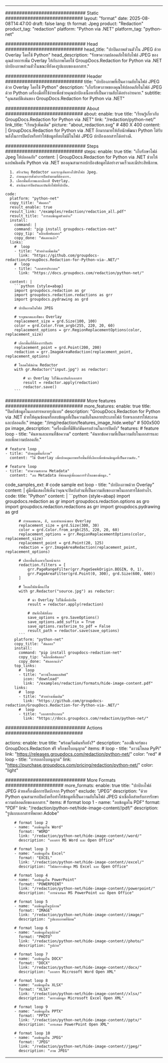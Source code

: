 
---
############################# Static ############################
layout: "format"
date:  2025-08-08T14:47:00
draft: false
lang: th
format: Jpeg
product: "Redaction"
product_tag: "redaction"
platform: "Python via .NET"
platform_tag: "python-net"

############################# Head ############################
head_title: "ปกปิดภาพส่วนตัวใน JPEG ด้วย Overlay โดยใช้ Python"
head_description: "รักษาความปลอดภัยให้กับไฟล์ JPEG ของคุณด้วยการเพิ่ม Overlay ให้กับภาพโดยใช้ GroupDocs.Redaction for Python via .NET ปกป้องภาพส่วนตัวในขณะที่ยังคงรูปแบบของเอกสาร."

############################# Header ############################
title: "ปกป้องภาพที่เป็นความลับในไฟล์ JPEG ด้วย Overlay โดยใช้ Python" 
description: "เก็บรักษาภาพของคุณให้ปลอดภัยในไฟล์ JPEG ด้วย Python เครื่องมือที่ใช้ง่ายเพื่อช่วยคุณปกป้องเนื้อหาที่เป็นความลับได้อย่างง่ายดาย."
subtitle: "คุณสมบัติเด่นของ GroupDocs.Redaction for Python via .NET" 

############################# About ############################
about:
    enable: true
    title: "เรียนรู้เกี่ยวกับ GroupDocs.Redaction for Python via .NET"
    link: "/redaction/python-net/"
    link_title: "เรียนรู้เพิ่มเติม"
    picture: "about_redaction.svg" # 480 X 400
    content: |
       GroupDocs.Redaction for Python via .NET อีกมากมายให้กับนักพัฒนา Python ได้รับพลังในการปิดบังหรือทำให้ข้อมูลที่ลบไม่มีในไฟล์ JPEG ปกป้องเอกสารได้อย่างดี.

############################# Steps ############################
steps:
    enable: true
    title: "เก็บรักษาไฟล์ Jpeg ให้ปลอดภัย"
    content: |
      GroupDocs.Redaction for Python via .NET ช่วยให้แอปพลิเคชัน Python via .NET ของคุณสามารถปกป้องข้อมูลได้อย่างรวดเร็วและมีประสิทธิภาพ.
      
      1. สร้างวัตถุ Redactor และระบุเส้นทางไปยังไฟล์ Jpeg.
      2. กำหนดการตั้งค่าการปิดบังตามที่ต้องการ.
      3. เลือกพื้นที่ภาพและเลือกสี Overlay.
      4. ดำเนินการปิดบังและบันทึกไฟล์ที่ปกปิด.
   
    code:
      platform: "python-net"
      copy_title: "คัดลอก"
      result_enable: true
      result_link: "/examples/redaction/redaction_all.pdf"
      result_title: "การลบข้อมูลตัวอย่าง"
      install:
        command: |
        command: "pip install groupdocs-redaction-net"
        copy_tip: "คลิ๊กเพื่อคัดลอก"
        copy_done: "คัดลอกแล้ว"
      links:
        #  loop
        - title: "ตัวอย่างเพิ่มเติม"
          link: "https://github.com/groupdocs-redaction/GroupDocs.Redaction-for-Python-via-.NET/"
        #  loop
        - title: "เอกสารประกอบ"
          link: "https://docs.groupdocs.com/redaction/python-net/"
          
      content: |
        ```python {style=abap}
        import groupdocs.redaction as gr
        import groupdocs.redaction.redactions as grr
        import groupdocs.pydrawing as grd

        # ปกปิดภาพในไฟล์ JPEG

        # ระบุขนาดและสีของ Overlay
        replacement_size = grd.Size(100, 100)
        color = grd.Color.from_argb(255, 220, 20, 60)
        replacement_options = grr.RegionReplacementOptions(color, replacement_size)

        # เลือกพื้นที่ที่ต้องการปิดบัง
        replacement_point = grd.Point(200, 200)
        redaction = grr.ImageAreaRedaction(replacement_point, replacement_options)
                
        # โหลดไฟล์ผ่าน Redactor
        with gr.Redactor("input.jpg") as redactor:

            # นำ Overlay ไปใช้และบันทึกเอกสาร
            result = redactor.apply(redaction)
            redactor.save()
        ```            


############################# More features ############################
more_features:
  enable: true
  title: "ปิดบังข้อมูลในเอกสารหลายรูปแบบ"
  description: "GroupDocs.Redaction for Python via .NET ช่วยให้คุณซ่อนหรือลบข้อมูลที่เป็นความลับในหลายประเภทไฟล์ รักษาเอกสารให้สะอาดและปลอดภัย."
  image: "/img/redaction/features_image_hide.webp" # 500x500 px
  image_description: "เครื่องมือที่มีฟังก์ชันครบถ้วนในการปิดบัง"
  features:
    # feature loop
    - title: "ค้นหาและแทนที่ข้อความ"
      content: "ค้นหาข้อความที่เป็นความลับในเอกสารและลบเพื่อความปลอดภัย."

    # feature loop
    - title: "ปกคลุมพื้นที่ภาพ"
      content: "ใช้ Overlay เพื่อปกคลุมภาพหรือพื้นที่ที่เลือกเพื่อซ่อนข้อมูลที่เป็นความลับ."

    # feature loop
    - title: "ทำความสะอาด Metadata"
      content: "ลบ Metadata ที่ซ่อนอยู่เพื่อลดการรั่วไหลของข้อมูล."
      
  code_samples_ext:
    # code sample ext loop
    - title: "ปกป้องภาพด้วย Overlay"
      content: |
        คู่มือนี้แสดงให้เห็นว่าคุณจะปิดบังส่วนที่เป็นความลับของภาพในเอกสารได้อย่างไร.
      code:
        title: "Python"
        content: |
          ```python {style=abap}
          import groupdocs.redaction as gr
          import groupdocs.redaction.options as gro
          import groupdocs.redaction.redactions as grr
          import groupdocs.pydrawing as grd

          # กำหนดขนาด, สี, และตำแหน่งของ Overlay
          replacement_size = grd.Size(300, 30)
          color = grd.Color.from_argb(255, 220, 20, 60)
          replacement_options = grr.RegionReplacementOptions(color, replacement_size)
          replacement_point = grd.Point(20, 125)
          redaction = grr.ImageAreaRedaction(replacement_point, replacement_options)

          # เลือกพื้นที่เฉพาะในหน้าแรก
          redaction.filters = [
              grr.PageRangeFilter(grr.PageSeekOrigin.BEGIN, 0, 1),
              grr.PageAreaFilter(grd.Point(0, 300), grd.Size(600, 600))
          ]

          # โหลดไฟล์เพื่อแก้ไข
          with gr.Redactor("source.jpg") as redactor:

              # นำ Overlay ไปใช้เพื่อปกปิด
              result = redactor.apply(redaction)

              # บันทึกไฟล์ที่ลบ
              save_options = gro.SaveOptions()
              save_options.add_suffix = True
              save_options.rasterize_to_pdf = False
              result_path = redactor.save(save_options)
          ```
        platform: "python-net"
        copy_title: "คัดลอก"
        install:
          command: "pip install groupdocs-redaction-net"
          copy_tip: "คลิ๊กเพื่อคัดลอก"
          copy_done: "คัดลอกแล้ว"
        top_links:
          #  loop
          - title: "ดาวน์โหลดผลลัพธ์"
            icon: "download"
            link: "/examples/redaction/formats/hide-image-content.pdf"
        links:
          #  loop
          - title: "ตัวอย่างเพิ่มเติม"
            link: "https://github.com/groupdocs-redaction/GroupDocs.Redaction-for-Python-via-.NET/"
          #  loop
          - title: "เอกสารประกอบ"
            link: "https://docs.groupdocs.com/redaction/python-net/"


############################# Actions ############################

actions:
  enable: true
  title: "พร้อมเริ่มต้นหรือยัง?"
  description: "ลองฟีเจอร์ของ GroupDocs.Redaction ฟรี หรือขอใบอนุญาต"
  items:
    #  loop
    - title: "ดาวน์โหลด PyPi"
      link: "https://releases.groupdocs.com/redaction/python-net/"
      color: "red"
        #  loop
    - title: "การออกใบอนุญาต"
      link: "https://purchase.groupdocs.com/pricing/redaction/python-net/"
      color: "light"


############################# More Formats #####################
more_formats:
    enable: true
    title: "ปกป้องไฟล์ JPEG ด้วยเครื่องมือการปิดบังจาก Python"
    exclude: "JPEG"
    description: "ด้วย Python คุณสามารถปิดบังหรือทำให้ข้อมูลที่เป็นความลับในไฟล์ JPEG น่าเชื่อถือสำหรับการรักษาความปลอดภัยของเอกสาร."
    items: 
        # format loop 1
        - name: "ลบข้อมูลใน PDF"
          format: "PDF"
          link: "/redaction/python-net/hide-image-content//pdf/"
          description: "รูปแบบเอกสารที่พกพา Adobe"

        # format loop 2
        - name: "ลบข้อมูลใน Word"
          format: "WORD"
          link: "/redaction/python-net/hide-image-content//word/"
          description: "เอกสาร MS Word และ Open Office"
          
        # format loop 3
        - name: "ลบข้อมูลใน Excel"
          format: "EXCEL"
          link: "/redaction/python-net/hide-image-content//excel/"
          description: "ไฟล์ตารางข้อมูล MS Excel และ Open Office"

        # format loop 4
        - name: "ลบข้อมูลใน PowerPoint"
          format: "POWERPOINT"
          link: "/redaction/python-net/hide-image-content//powerpoint/"
          description: "การนำเสนอ MS PowerPoint และ Open Office"

        # format loop 5
        - name: "ลบข้อมูลในรูปภาพ"
          format: "IMAGE"
          link: "/redaction/python-net/hide-image-content//image/"
          description: "รูปแบบภาพที่นิยม"

        # format loop 6
        - name: "ลบข้อมูลในรูปถ่าย"
          format: "PHOTO"
          link: "/redaction/python-net/hide-image-content//photo/"
          description: "รูปถ่าย"

        # format loop 7
        - name: "ลบข้อมูลใน DOCX"
          format: "DOCX"
          link: "/redaction/python-net/hide-image-content//docx/"
          description: "เอกสาร Microsoft Word Open XML"
          
        # format loop 8
        - name: "ลบข้อมูลใน XLSX"
          format: "XLSX"
          link: "/redaction/python-net/hide-image-content//xlsx/"
          description: "ตารางข้อมูล Microsoft Excel Open XML"
          
        # format loop 9
        - name: "ลบข้อมูลใน PPTX"
          format: "PPTX"
          link: "/redaction/python-net/hide-image-content//pptx/"
          description: "การเสนอ PowerPoint Open XML"

        # format loop 10
        - name: "ลบข้อมูลใน JPEG"
          format: "JPEG"
          link: "/redaction/python-net/hide-image-content//jpeg/"
          description: "ภาพ JPEG"


---